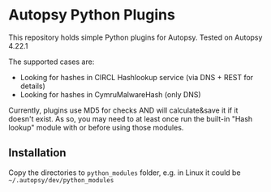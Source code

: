# Autopsy Python Plugins

This repository holds simple Python plugins for Autopsy. Tested on Autopsy 4.22.1

The supported cases are:

* Looking for hashes in CIRCL Hashlookup service (via DNS + REST for details)
* Looking for hashes in CymruMalwareHash (only DNS)

Currently, plugins use MD5 for checks AND will calculate&save it if it doesn't
exist. As so, you may need to at least once run the built-in "Hash lookup"
module with or before using those modules.

## Installation
Copy the directories to `python_modules` folder, e.g. in Linux it could be
`~/.autopsy/dev/python_modules`